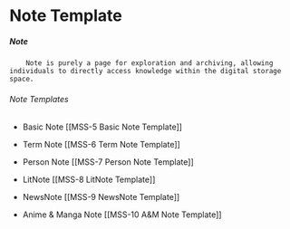 # Note Template

##### Note
		Note is purely a page for exploration and archiving, allowing individuals to directly access knowledge within the digital storage space.

###### Note Templates

- Basic Note [[MSS-5 Basic Note Template]]

- Term Note [[MSS-6 Term Note Template]]

- Person Note [[MSS-7 Person Note Template]]

- LitNote [[MSS-8 LitNote Template]]

- NewsNote [[MSS-9 NewsNote Template]]

- Anime & Manga Note [[MSS-10 A&M Note Template]]
